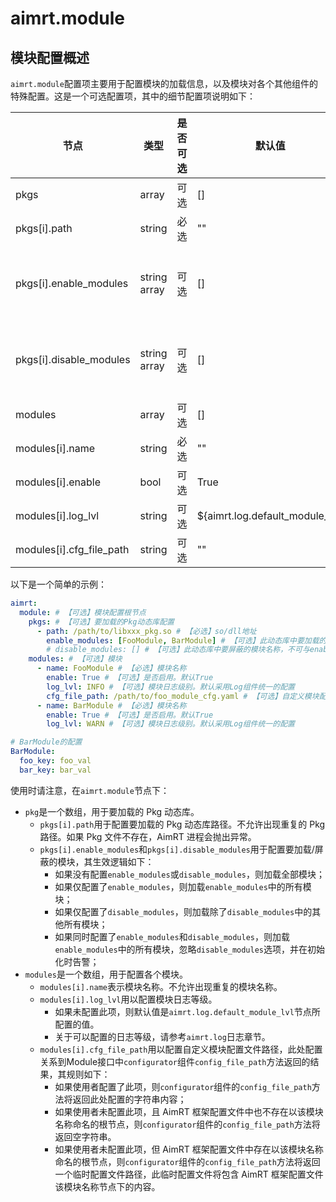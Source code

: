 # aimrt.module

## 模块配置概述

`aimrt.module`配置项主要用于配置模块的加载信息，以及模块对各个其他组件的特殊配置。这是一个可选配置项，其中的细节配置项说明如下：


| 节点                      | 类型          | 是否可选| 默认值 | 作用 |
| ----                      | ----          | ----  | ----  | ---- |
| pkgs                     | array         | 可选  | []    | 要加载的 Pkg 动态库配置 |
| pkgs[i].path             | string        | 必选  | ""    | 要加载的 Pkg 动态库路径 |
| pkgs[i].enable_modules   | string array  | 可选  | []    | 此动态库中要加载的模块名称，不可与 disable_modules 选项同时使用 |
| pkgs[i].disable_modules  | string array  | 可选  | []    | 此动态库中要屏蔽的模块名称，不可与 enable_modules 选项同时使用 |
| modules                  | array         | 可选  | []    | 模块详细配置 |
| modules[i].name          | string        | 必选  | ""    | 模块名称 |
| modules[i].enable        | bool          | 可选  | True  | 是否启用 |
| modules[i].log_lvl       | string        | 可选  | ${aimrt.log.default_module_lvl}    | 模块日志级别 |
| modules[i].cfg_file_path | string        | 可选  | ""    | 自定义模块配置文件路径 |


以下是一个简单的示例：
```yaml
aimrt:
  module: # 【可选】模块配置根节点
    pkgs: # 【可选】要加载的Pkg动态库配置
      - path: /path/to/libxxx_pkg.so # 【必选】so/dll地址
        enable_modules: [FooModule, BarModule] # 【可选】此动态库中要加载的模块名称，不可与disable_modules选项同时使用
        # disable_modules: [] # 【可选】此动态库中要屏蔽的模块名称，不可与enable_modules选项同时使用
    modules: # 【可选】模块
      - name: FooModule # 【必选】模块名称
        enable: True # 【可选】是否启用。默认True
        log_lvl: INFO # 【可选】模块日志级别。默认采用Log组件统一的配置
        cfg_file_path: /path/to/foo_module_cfg.yaml # 【可选】自定义模块配置文件路径
      - name: BarModule # 【必选】模块名称
        enable: True # 【可选】是否启用。默认True
        log_lvl: WARN # 【可选】模块日志级别。默认采用Log组件统一的配置

# BarModule的配置
BarModule:
  foo_key: foo_val
  bar_key: bar_val
```

使用时请注意，在`aimrt.module`节点下：
- `pkg`是一个数组，用于要加载的 Pkg 动态库。
  - `pkgs[i].path`用于配置要加载的 Pkg 动态库路径。不允许出现重复的 Pkg 路径。如果 Pkg 文件不存在，AimRT 进程会抛出异常。
  - `pkgs[i].enable_modules`和`pkgs[i].disable_modules`用于配置要加载/屏蔽的模块，其生效逻辑如下：
    - 如果没有配置`enable_modules`或`disable_modules`，则加载全部模块；
    - 如果仅配置了`enable_modules`，则加载`enable_modules`中的所有模块；
    - 如果仅配置了`disable_modules`，则加载除了`disable_modules`中的其他所有模块；
    - 如果同时配置了`enable_modules`和`disable_modules`，则加载`enable_modules`中的所有模块，忽略`disable_modules`选项，并在初始化时告警；
- `modules`是一个数组，用于配置各个模块。
  - `modules[i].name`表示模块名称。不允许出现重复的模块名称。
  - `modules[i].log_lvl`用以配置模块日志等级。
    - 如果未配置此项，则默认值是`aimrt.log.default_module_lvl`节点所配置的值。
    - 关于可以配置的日志等级，请参考`aimrt.log`日志章节。
  - `modules[i].cfg_file_path`用以配置自定义模块配置文件路径，此处配置关系到Module接口中`configurator`组件`config_file_path`方法返回的结果，其规则如下：
    - 如果使用者配置了此项，则`configurator`组件的`config_file_path`方法将返回此处配置的字符串内容；
    - 如果使用者未配置此项，且 AimRT 框架配置文件中也不存在以该模块名称命名的根节点，则`configurator`组件的`config_file_path`方法将返回空字符串。
    - 如果使用者未配置此项，但 AimRT 框架配置文件中存在以该模块名称命名的根节点，则`configurator`组件的`config_file_path`方法将返回一个临时配置文件路径，此临时配置文件将包含 AimRT 框架配置文件该模块名称节点下的内容。

